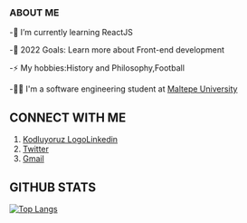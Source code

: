 ### ABOUT ME



-🌱 I’m currently learning ReactJS

-🥅 2022 Goals: Learn more about Front-end development

-⚡ My hobbies:History and Philosophy,Football

-👨‍💻 I'm a software engineering student at [Maltepe University](https://www.maltepe.edu.tr/)



## CONNECT WITH ME
1. [Kodluyoruz Logo](https://raw.githubusercontent.com/Kodluyoruz/taskforce/git/git/markdown-nedir-nasil-kullaniriz-/figures/kodluyoruz_logo.jpg)[Linkedin](https://www.linkedin.com/in/fatih-bahad%C4%B1r-213a311ba/)
2. [Twitter](https://twitter.com/lodylol_)
3. [Gmail](hunkarhyme@gmail.com)












## GITHUB STATS
[![Top Langs](https://github-readme-stats.vercel.app/api/top-langs/?username=yushi1007&layout=compact)](https://github.com/fatihbahadir)
